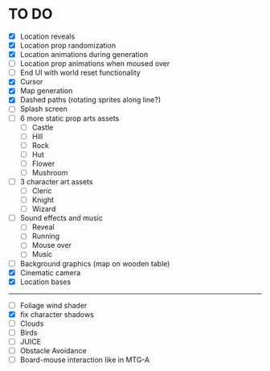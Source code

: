 # TO DO

- [X] Location reveals
- [X] Location prop randomization
- [X] Location animations during generation
- [ ] Location prop animations when moused over
- [ ] End UI with world reset functionality
- [X] Cursor
- [X] Map generation
- [X] Dashed paths (rotating sprites along line?)
- [ ] Splash screen
- [ ] 6 more static prop arts assets
	- [ ] Castle
	- [ ] Hill
	- [ ] Rock
	- [ ] Hut
	- [ ] Flower
	- [ ] Mushroom
- [ ] 3 character art assets
	- [ ] Cleric
	- [ ] Knight
	- [ ] Wizard
- [ ] Sound effects and music
	- [ ] Reveal
	- [ ] Running
	- [ ] Mouse over
	- [ ] Music
- [ ] Background graphics (map on wooden table)
- [X] Cinematic camera
- [X] Location bases
---
- [ ] Foliage wind shader
- [X] fix character shadows
- [ ] Clouds
- [ ] Birds
- [ ] JUICE
- [ ] Obstacle Avoidance
- [ ] Board-mouse interaction like in MTG-A
